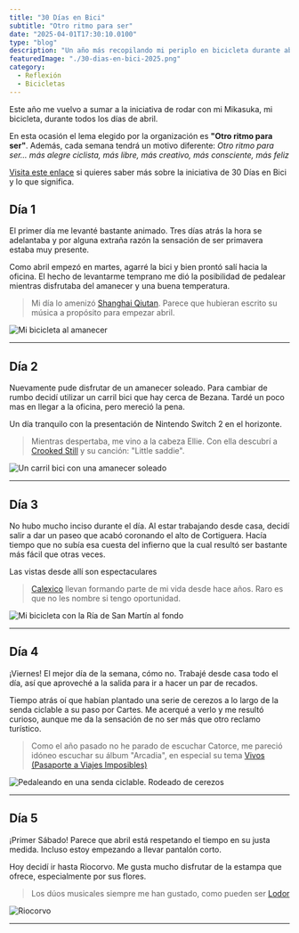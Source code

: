 ```yaml
---
title: "30 Días en Bici"
subtitle: "Otro ritmo para ser"
date: "2025-04-01T17:30:10.0100"
type: "blog"
description: "Un año más recopilando mi periplo en bicicleta durante abril"
featuredImage: "./30-dias-en-bici-2025.png"
category:
  - Reflexión
  - Bicicletas
---
```


Este año me vuelvo a sumar a la iniciativa de rodar con mi Mikasuka, mi bicicleta, durante todos los días de abril.

En esta ocasión el lema elegido por la organización es **"Otro ritmo para ser"**. Además, cada semana tendrá un motivo diferente: _Otro ritmo para ser… más alegre ciclista, más libre, más creativo, más consciente, más feliz_

[Visita este enlace](https://www.30diasenbici.com/otro-ritmo-para-ser/) si quieres saber más sobre la iniciativa de 30 Días en Bici y lo que significa.

## Día 1

El primer día me levanté bastante animado. Tres días atrás la hora se adelantaba y por alguna extraña razón la sensación de ser primavera estaba muy presente.

Como abril empezó en martes, agarré la bici y bien prontó salí hacia la oficina. El hecho de levantarme temprano me dió la posibilidad de pedalear mientras disfrutaba del amanecer y una buena temperatura.

> Mi día lo amenizó [Shanghai Qiutan](https://shanghaiqiutian.bandcamp.com/track/5-barcelona-at-5-a-m). Parece que hubieran escrito su música a propósito para empezar abril.

![Mi bicicleta al amanecer](./30DEB-2025-01.jpg)

---

## Día 2

Nuevamente pude disfrutar de un amanecer soleado. Para cambiar de rumbo decidí utilizar un carril bici que hay cerca de Bezana. Tardé un poco mas en llegar a la oficina, pero mereció la pena.

Un día tranquilo con la presentación de Nintendo Switch 2 en el horizonte.

> Mientras despertaba, me vino a la cabeza Ellie. Con ella descubrí a [Crooked Still](https://crookedstill.bandcamp.com/track/little-sadie-2) y su canción: "Little saddie".

![Un carril bici con una amanecer soleado](./30DEB-2025-02.jpg)

---

## Día 3

No hubo mucho inciso durante el día. Al estar trabajando desde casa, decidí salir a dar un paseo que acabó coronando el alto de Cortiguera. Hacía tiempo que no subía esa cuesta del infierno que la cual resultó ser bastante más fácil que otras veces.

Las vistas desde allí son espectaculares

> [Calexico](https://casadecalexico.bandcamp.com/track/fortune-teller) llevan formando parte de mi vida desde hace años. Raro es que no les nombre si tengo oportunidad.

![Mi bicicleta con la Ría de San Martín al fondo](./30DEB-2025-03.jpg)

---

## Día 4

¡Viernes! El mejor día de la semana, cómo no. Trabajé desde casa todo el día, así que aproveché a la salida para ir a hacer un par de recados.

Tiempo atrás oí que habían plantado una serie de cerezos a lo largo de la senda ciclable a su paso por Cartes. Me acerqué a verlo y me resultó curioso, aunque me da la sensación de no ser más que otro reclamo turístico.

> Como el año pasado no he parado de escuchar Catorce, me pareció idóneo escuchar su álbum "Arcadia", en especial su tema [Vivos (Pasaporte a Viajes Imposibles)
> ](https://catorce.bandcamp.com/track/vivos-pasaporte-a-viajes-imposibles)

![Pedaleando en una senda ciclable. Rodeado de cerezos](./30DEB-2025-04.jpg)

---

## Día 5

¡Primer Sábado! Parece que abril está respetando el tiempo en su justa medida. Incluso estoy empezando a llevar pantalón corto.

Hoy decidí ir hasta Riocorvo. Me gusta mucho disfrutar de la estampa que ofrece, especialmente por sus flores.

> Los dúos musicales siempre me han gustado, como pueden ser [Lodor](https://lodor.bandcamp.com/track/zangief-lodor)

![Riocorvo](./30DEB-2025-05.jpg)

---
